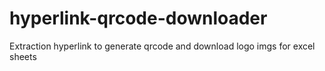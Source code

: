 # hyperlink-qrcode-downloader
Extraction hyperlink to generate qrcode and download logo imgs for excel sheets
